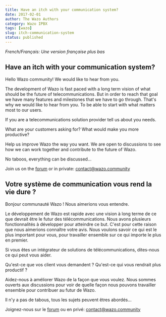 ```yaml
---
title: Have an itch with your communication system?
date: 2017-02-01
author: The Wazo Authors
category: Wazo IPBX
tags: [wazo]
slug: itch-communication-system
status: published
---
```


_French/Français: Une version française plus bas_

## Have an itch with your communication system?

Hello Wazo community! We would like to hear from you.

The development of Wazo is fast paced with a long term vision
of what should be the future of telecommunications. But in order
to reach that goal we have many features and milestones that we
have to go through. That's why we would like to hear from you. To
be able to start with what matters most to our users.

If you are a telecommunications solution provider tell us about you needs.

What are your customers asking for?
What would make you more productive?

Help us improve Wazo the way you want. We are open to discussions
to see how we can work together and contribute to the future of Wazo.

No taboos, everything can be discussed...

Join us on the [forum](https://wazo-platform.discourse.group)
or in private: contact@wazo.community

## Votre système de communication vous rend la vie dure ?

Bonjour communauté Wazo ! Nous aimerions vous entendre.

Le développement de Wazo est rapide avec une vision à long terme de ce
que devrait être le futur des télécommunications. Nous avons plusieurs
fonctionnalités à développer pour atteindre ce but. C'est
pour cette raison que nous aimerions connaître votre avis. Nous voulons
savoir ce qui est le plus important pour vous, pour travailler ensemble
sur ce qui importe le plus en premier.

Si vous êtes un intégrateur de solutions de télécommunications, dites-nous
ce qui peut vous aider.

Qu'est-ce que vos client vous demandent ?
Qu'est-ce qui vous rendrait plus productif ?

Aidez-nous à améliorer Wazo de la façon que vous voulez. Nous sommes ouverts
aux discussions pour voir de quelle façon nous pouvons travailler ensemble
pour contribuer au futur de Wazo.

Il n'y a pas de tabous, tous les sujets peuvent êtres abordés...

Joignez-nous sur le [forum](https://wazo-platform.discourse.group)
ou en privé: contact@wazo.community
